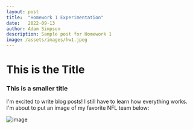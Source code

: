 ```yaml
---
layout: post
title:  "Homework 1 Experimentation"
date:   2022-09-13
author: Adam Simpson
description: Sample post for Homework 1
image: /assets/images/hw1.jpeg
---
```


# This is the Title
### This is a smaller title


I'm excited to write blog posts! I still have to learn how everything works. I'm about to put an image of my favorite NFL team below:

![image]("https://raw.githubusercontent.com/adamiser/stat386-projects/main/assets/images/eagles.png")


